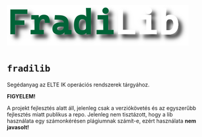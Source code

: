 
![FradiLib](header.png)
# `fradilib`

Segédanyag az ELTE IK operációs rendszerek tárgyához.

**FIGYELEM!**

A projekt fejlesztés alatt áll, jelenleg csak a verziókövetés és az egyszerűbb fejlesztés miatt publikus a repo. Jelenleg nem tisztázott, hogy a lib használata egy számonkérésen plágiumnak számít-e, ezért használata **nem javasolt!**